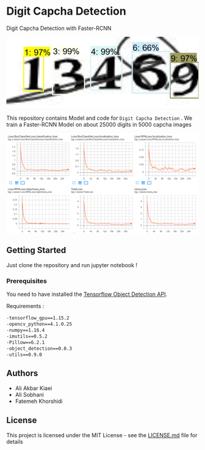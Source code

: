 # Digit Capcha Detection
Digit Capcha Detection with Faster-RCNN

![](result/od_13469.jpg)


This repository contains Model and code for ```Digit Capcha Detection``` . We train a Faster-RCNN Model on about 25000 digits in 5000 capcha images

![](result/train.PNG)

## Getting Started

Just clone the repository and run jupyter notebook !

### Prerequisites

You need to have installed the [Tensorflow Object Detection API](https://github.com/tensorflow/models/tree/master/research/object_detection).

Requirements :

```
-tensorflow_gpu==1.15.2
-opencv_python==4.1.0.25
-numpy==1.16.4
-imutils==0.5.2
-Pillow==6.2.1
-object_detection==0.0.3
-utils==0.9.0
```

## Authors

* Ali Akbar Kiaei
* Ali Sobhani
* Fatemeh Khorshidi


## License

This project is licensed under the MIT License - see the [LICENSE.md](LICENSE.md) file for details


